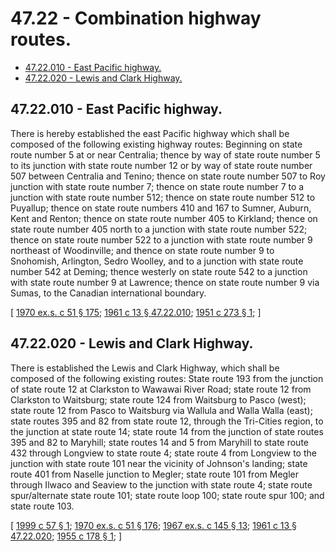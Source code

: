 # 47.22 - Combination highway routes.
* [47.22.010 - East Pacific highway.](#4722010---east-pacific-highway)
* [47.22.020 - Lewis and Clark Highway.](#4722020---lewis-and-clark-highway)
## 47.22.010 - East Pacific highway.
There is hereby established the east Pacific highway which shall be composed of the following existing highway routes: Beginning on state route number 5 at or near Centralia; thence by way of state route number 5 to its junction with state route number 12 or by way of state route number 507 between Centralia and Tenino; thence on state route number 507 to Roy junction with state route number 7; thence on state route number 7 to a junction with state route number 512; thence on state route number 512 to Puyallup; thence on state route numbers 410 and 167 to Sumner, Auburn, Kent and Renton; thence on state route number 405 to Kirkland; thence on state route number 405 north to a junction with state route number 522; thence on state route number 522 to a junction with state route number 9 northeast of Woodinville; and thence on state route number 9 to Snohomish, Arlington, Sedro Woolley, and to a junction with state route number 542 at Deming; thence westerly on state route 542 to a junction with state route number 9 at Lawrence; thence on state route number 9 via Sumas, to the Canadian international boundary.

\[ [1970 ex.s. c 51 § 175](https://leg.wa.gov/CodeReviser/documents/sessionlaw/1970ex1c51.pdf?cite=1970%20ex.s.%20c%2051%20§%20175); [1961 c 13 § 47.22.010](https://leg.wa.gov/CodeReviser/documents/sessionlaw/1961c13.pdf?cite=1961%20c%2013%20§%2047.22.010); [1951 c 273 § 1](https://leg.wa.gov/CodeReviser/documents/sessionlaw/1951c273.pdf?cite=1951%20c%20273%20§%201); \]

## 47.22.020 - Lewis and Clark Highway.
There is established the Lewis and Clark Highway, which shall be composed of the following existing routes: State route 193 from the junction of state route 12 at Clarkston to Wawawai River Road; state route 12 from Clarkston to Waitsburg; state route 124 from Waitsburg to Pasco (west); state route 12 from Pasco to Waitsburg via Wallula and Walla Walla (east); state routes 395 and 82 from state route 12, through the Tri-Cities region, to the junction at state route 14; state route 14 from the junction of state routes 395 and 82 to Maryhill; state routes 14 and 5 from Maryhill to state route 432 through Longview to state route 4; state route 4 from Longview to the junction with state route 101 near the vicinity of Johnson's landing; state route 401 from Naselle junction to Megler; state route 101 from Megler through Ilwaco and Seaview to the junction with state route 4; state route spur/alternate state route 101; state route loop 100; state route spur 100; and state route 103.

\[ [1999 c 57 § 1](http://lawfilesext.leg.wa.gov/biennium/1999-00/Pdf/Bills/Session%20Laws/Senate/6030.SL.pdf?cite=1999%20c%2057%20§%201); [1970 ex.s. c 51 § 176](https://leg.wa.gov/CodeReviser/documents/sessionlaw/1970ex1c51.pdf?cite=1970%20ex.s.%20c%2051%20§%20176); [1967 ex.s. c 145 § 13](https://leg.wa.gov/CodeReviser/documents/sessionlaw/1967ex1c145.pdf?cite=1967%20ex.s.%20c%20145%20§%2013); [1961 c 13 § 47.22.020](https://leg.wa.gov/CodeReviser/documents/sessionlaw/1961c13.pdf?cite=1961%20c%2013%20§%2047.22.020); [1955 c 178 § 1](https://leg.wa.gov/CodeReviser/documents/sessionlaw/1955c178.pdf?cite=1955%20c%20178%20§%201); \]

